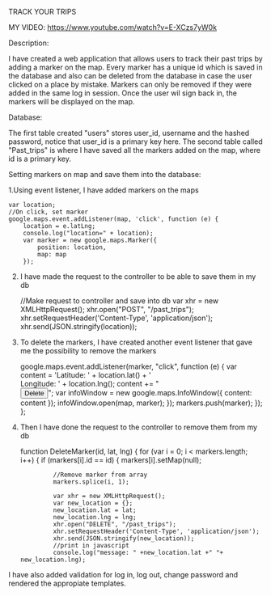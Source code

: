 TRACK YOUR TRIPS

MY VIDEO: https://www.youtube.com/watch?v=E-XCzs7yW0k

Description:

I have created a web application that allows users to track their past trips by adding a marker on the map.
Every marker has a unique id which is saved in the database and also can be deleted from the database in case the user
clicked on a place by mistake. Markers can only be removed if they were added in the same log in session. Once the user wil sign back in,
the markers will be displayed on the map.

Database:

The first table created "users" stores user_id, username and the hashed password, notice that user_id is a primary key here.
The second table called "Past_trips" is where I have saved all the markers added on the map, where id is a primary key.

Setting markers on map and save them into the database:

1.Using event listener, I have added markers on the maps

    var location;
    //On click, set marker
    google.maps.event.addListener(map, 'click', function (e) {
        location = e.latLng;
        console.log("location=" + location);
        var marker = new google.maps.Marker({
            position: location,
            map: map
        });

2. I have made the request to the controller to be able to save them in my db

    //Make request to controller and save into db
    var xhr = new XMLHttpRequest();
    xhr.open("POST", "/past_trips");
    xhr.setRequestHeader('Content-Type', 'application/json');
    xhr.send(JSON.stringify(location));


3. To delete the markers, I have created another event listener that gave me the possibility to remove the markers

    google.maps.event.addListener(marker, "click", function (e) {
            var content = 'Latitude: ' + location.lat() + '<br />Longitude: ' + location.lng();
            content += "<br /><input type = 'button' value = 'Delete' onclick = 'DeleteMarker(" + marker.id + ","+location.lat()+","+location.lng()+");' value = 'Delete' />";
            var infoWindow = new google.maps.InfoWindow({
                content: content
            });
            infoWindow.open(map, marker);
        });
        markers.push(marker);
    });
};

4. Then I have done the request to the controller to remove them from my db

    function DeleteMarker(id, lat, lng) {
        for (var i = 0; i < markers.length; i++) {
            if (markers[i].id == id) {
                markers[i].setMap(null);

                //Remove marker from array
                markers.splice(i, 1);

                var xhr = new XMLHttpRequest();
                var new_location = {};
                new_location.lat = lat;
                new_location.lng = lng;
                xhr.open("DELETE", "/past_trips");
                xhr.setRequestHeader('Content-Type', 'application/json');
                xhr.send(JSON.stringify(new_location));
                //print in javascript
                console.log("message: " +new_location.lat +" "+ new_location.lng);


I have also added validation for log in, log out, change password and rendered the appropiate templates.


